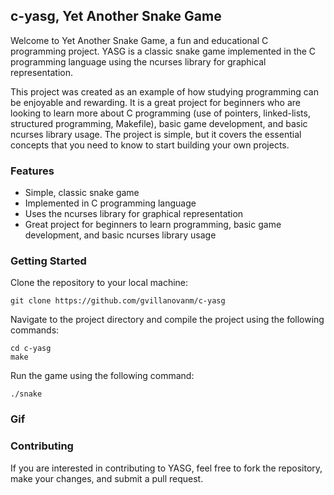 ## c-yasg, Yet Another Snake Game

Welcome to Yet Another Snake Game, a fun and educational C programming project. YASG is a classic snake game implemented in the C programming language using the ncurses library for graphical representation.

This project was created as an example of how studying programming can be enjoyable and rewarding. It is a great project for beginners who are looking to learn more about C programming (use of pointers, linked-lists, structured programming, Makefile), basic game development, and basic ncurses library usage. The project is simple, but it covers the essential concepts that you need to know to start building your own projects.

### Features

* Simple, classic snake game
* Implemented in C programming language
* Uses the ncurses library for graphical representation
* Great project for beginners to learn programming, basic game development, and basic ncurses library usage


### Getting Started

Clone the repository to your local machine:

```
git clone https://github.com/gvillanovanm/c-yasg
```

Navigate to the project directory and compile the project using the following commands:

```
cd c-yasg
make
```

Run the game using the following command:
```
./snake
```

### Gif

### Contributing
If you are interested in contributing to YASG, feel free to fork the repository, make your changes, and submit a pull request.